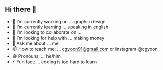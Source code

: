## Hi there 👋

- 🔭 I’m currently working on ... graphic design
- 🌱 I’m currently learning ... speaking in english
- 👯 I’m looking to collaborate on ... 
- 🤔 I’m looking for help with ... making money
- 💬 Ask me about ... me
- 📫 How to reach me: ... cgyoon91@gmail.com or instagram @cgyoon
- 😄 Pronouns: ... he/him
- ⚡ Fun fact: ... coding is too hard to learn

<!--
**cgyoon/cgyoon** is a ✨ _special_ ✨ repository because its `README.md` (this file) appears on your GitHub profile.

Here are some ideas to get you started:


-->

